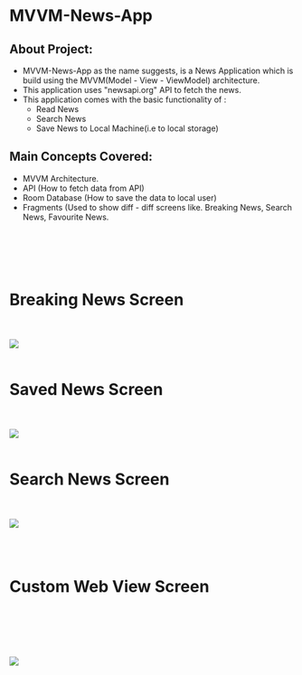 # MVVM-News-App
<h2>About Project:</h2>

   * MVVM-News-App as the name suggests, is a News Application which is build using the MVVM(Model - View - ViewModel) architecture.<br>
   * This application uses "newsapi.org" API to fetch the news.<br>
   * This application comes with the basic functionality of :<br>
      *  Read News<br>
      *   Search News<br>
      *   Save News to Local Machine(i.e to local storage)<br>


  <h2> Main Concepts Covered:</h2>

   * MVVM Architecture.<br>
   * API (How to fetch data from API)<br>
   * Room Database (How to save the data to local user)<br>
   * Fragments (Used to show diff - diff screens like. Breaking News, Search News, Favourite News.<br>


<br><br><br><br>
   <h1>Breaking News Screen</h1><br><br>
   <img src="https://user-images.githubusercontent.com/65995582/156232265-d969ba87-1e22-4945-a231-371f909d2777.png" />
<br><br>

   <h1>Saved News Screen </h1><br><br>
   <img src="https://user-images.githubusercontent.com/65995582/156232869-b65b7163-0ec6-4ccd-922a-875c149e35d9.png" />
<br><br>
   
   <h1>Search News Screen</h1><br><br>
   <img src ="https://user-images.githubusercontent.com/65995582/156232951-682a0c52-3ae3-4504-8496-04cc844ef58a.png" />
   
<br><br>
   <h1>Custom Web View Screen<h1><br><br>
   <img src = "https://user-images.githubusercontent.com/65995582/156233178-6142e118-26c1-46ef-8f83-2b92f0e89a73.png" />
      
<br><br>
